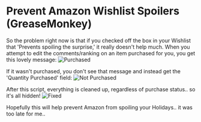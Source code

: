 Prevent Amazon Wishlist Spoilers (GreaseMonkey)
===============================================

So the problem right now is that if you checked off the box in your Wishlist that 'Prevents spoiling the surprise,' it really doesn't help much. When you attempt to edit the comments/ranking on an item purchased for you, you get this lovely message:
![Purchased](http://i.imgur.com/Hd2dR.png)

If it wasn't purchased, you don't see that message and instead get the 'Quantity Purchased' field:
![Not Purchased](http://i.imgur.com/KPmBK.png)

After this script, everything is cleaned up, regardless of purchase status.. so it's all hidden!
![Fixed](http://i.imgur.com/2ILQ0.png)

Hopefully this will help prevent Amazon from spoiling your Holidays.. it was too late for me..

